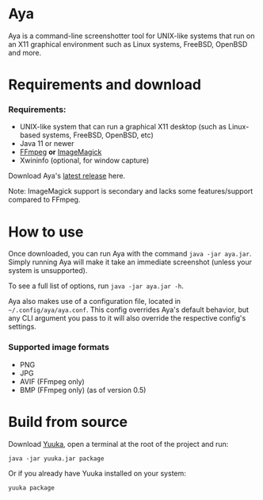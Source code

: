 # Aya
Aya is a command-line screenshotter tool for UNIX-like systems that run on an X11 graphical environment such as Linux systems, FreeBSD, OpenBSD and more.

# Requirements and download

### Requirements:

- UNIX-like system that can run a graphical X11 desktop (such as Linux-based systems, FreeBSD, OpenBSD, etc)
- Java 11 or newer
- [FFmpeg](https://ffmpeg.org/) **or** [ImageMagick](https://imagemagick.org/)
- Xwininfo (optional, for window capture) 

Download Aya's [latest release](https://github.com/spacebanana420/aya/releases) here.

Note: ImageMagick support is secondary and lacks some features/support compared to FFmpeg.

# How to use

Once downloaded, you can run Aya with the command `java -jar aya.jar`. Simply running Aya will make it take an immediate screenshot (unless your system is unsupported).

To see a full list of options, run `java -jar aya.jar -h`.

Aya also makes use of a configuration file, located in `~/.config/aya/aya.conf`. This config overrides Aya's default behavior, but any CLI argument you pass to it will also override the respective config's settings.

### Supported image formats
* PNG
* JPG
* AVIF (FFmpeg only)
* BMP (FFmpeg only) (as of version 0.5)

# Build from source

Download [Yuuka](https://github.com/spacebanana420/yuuka), open a terminal at the root of the project and run:
```
java -jar yuuka.jar package
```

Or if you already have Yuuka installed on your system:
```
yuuka package
```
